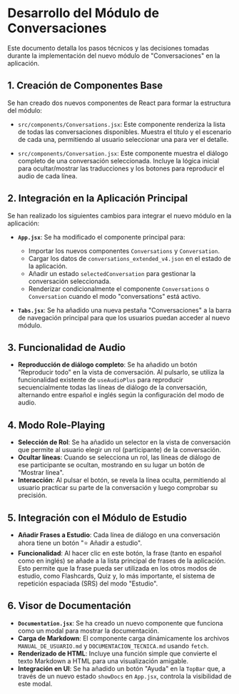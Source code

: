 # Desarrollo del Módulo de Conversaciones

Este documento detalla los pasos técnicos y las decisiones tomadas durante la implementación del nuevo módulo de "Conversaciones" en la aplicación.

## 1. Creación de Componentes Base

Se han creado dos nuevos componentes de React para formar la estructura del módulo:

-   `src/components/Conversations.jsx`: Este componente renderiza la lista de todas las conversaciones disponibles. Muestra el título y el escenario de cada una, permitiendo al usuario seleccionar una para ver el detalle.

-   `src/components/Conversation.jsx`: Este componente muestra el diálogo completo de una conversación seleccionada. Incluye la lógica inicial para ocultar/mostrar las traducciones y los botones para reproducir el audio de cada línea.

## 2. Integración en la Aplicación Principal

Se han realizado los siguientes cambios para integrar el nuevo módulo en la aplicación:

-   **`App.jsx`**: Se ha modificado el componente principal para:
    -   Importar los nuevos componentes `Conversations` y `Conversation`.
    -   Cargar los datos de `conversations_extended_v4.json` en el estado de la aplicación.
    -   Añadir un estado `selectedConversation` para gestionar la conversación seleccionada.
    -   Renderizar condicionalmente el componente `Conversations` o `Conversation` cuando el modo "conversations" está activo.

-   **`Tabs.jsx`**: Se ha añadido una nueva pestaña "Conversaciones" a la barra de navegación principal para que los usuarios puedan acceder al nuevo módulo.

## 3. Funcionalidad de Audio

-   **Reproducción de diálogo completo**: Se ha añadido un botón "Reproducir todo" en la vista de conversación. Al pulsarlo, se utiliza la funcionalidad existente de `useAudioPlus` para reproducir secuencialmente todas las líneas de diálogo de la conversación, alternando entre español e inglés según la configuración del modo de audio.

## 4. Modo Role-Playing

-   **Selección de Rol**: Se ha añadido un selector en la vista de conversación que permite al usuario elegir un rol (participante) de la conversación.
-   **Ocultar líneas**: Cuando se selecciona un rol, las líneas de diálogo de ese participante se ocultan, mostrando en su lugar un botón de "Mostrar línea".
-   **Interacción**: Al pulsar el botón, se revela la línea oculta, permitiendo al usuario practicar su parte de la conversación y luego comprobar su precisión.

## 5. Integración con el Módulo de Estudio

-   **Añadir Frases a Estudio**: Cada línea de diálogo en una conversación ahora tiene un botón "⭐ Añadir a estudio".
-   **Funcionalidad**: Al hacer clic en este botón, la frase (tanto en español como en inglés) se añade a la lista principal de frases de la aplicación. Esto permite que la frase pueda ser utilizada en los otros modos de estudio, como Flashcards, Quiz y, lo más importante, el sistema de repetición espaciada (SRS) del modo "Estudio".

## 6. Visor de Documentación

- **`Documentation.jsx`**: Se ha creado un nuevo componente que funciona como un modal para mostrar la documentación.
- **Carga de Markdown**: El componente carga dinámicamente los archivos `MANUAL_DE_USUARIO.md` y `DOCUMENTACION_TECNICA.md` usando `fetch`.
- **Renderizado de HTML**: Incluye una función simple que convierte el texto Markdown a HTML para una visualización amigable.
- **Integración en UI**: Se ha añadido un botón "Ayuda" en la `TopBar` que, a través de un nuevo estado `showDocs` en `App.jsx`, controla la visibilidad de este modal.